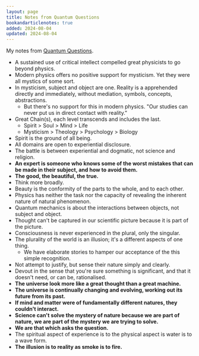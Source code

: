 ```yaml
---
layout: page
title: Notes from Quantum Questions
bookandarticlenotes: true
added: 2024-08-04
updated: 2024-08-04
---
```


My notes from [Quantum Questions](https://www.goodreads.com/book/show/2427621.Quantum_Questions).

- A sustained use of critical intellect compelled great physicists to go beyond physics.
- Modern physics offers no positive support for mysticism. Yet they were all mystics of some sort.
- In mysticism, subject and object are one. Reality is a apprehended directly and immediately, without mediation, symbols, concepts, abstractions.
    - But there's no support for this in modern physics. "Our studies can never put us in direct contact with reality."
- Great Chain(s), each level transcends and includes the last.
    - Spirit > Soul > Mind > Life
    - Mysticism > Theology > Psychology > Biology
- Spirit is the ground of all being.
- All domains are open to experiential disclosure.
- The battle is between experiential and dogmatic, not science and religion.
- **An expert is someone who knows some of the worst mistakes that can be made in their subject, and how to avoid them.**
- **The good, the beautiful, the true.**
- Think more broadly.
- Beauty is the conformity of the parts to the whole, and to each other.
- Physics has neither the task nor the capacity of revealing the inherent nature of natural phenomenon.
- Quantum mechanics is about the interactions between objects, not subject and object.
- Thought can't be captured in our scientific picture because it is part of the picture.
- Consciousness is never experienced in the plural, only the singular.
- The plurality of the world is an illusion; it's a different aspects of one thing.
    - We have elaborate stories to hamper our acceptance of the this simple recognition.
- Not attempt to justify, but sense their nature simply and clearly.
- Devout in the sense that you're sure something is significant, and that it doesn't need, or can be, rationalised.
- **The universe look more like a great thought than a great machine.**
- **The universe is continually changing and evolving, working out its future from its past.**
- **If mind and matter were of fundamentally different natures, they couldn't interact.**
- **Science can't solve the mystery of nature because we are part of nature, we are part of the mystery we are trying to solve.**
- **We are that which asks the question.**
- The spiritual aspect of experience is to the physical aspect is water is to a wave form.
- **The illusion is to reality as smoke is to fire.**
